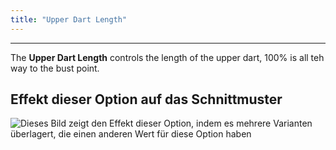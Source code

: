 ```yaml
---
title: "Upper Dart Length"
---
```


***

The **Upper Dart Length** controls the length of the upper dart, 100% is all teh way to the bust point.

## Effekt dieser Option auf das Schnittmuster

![Dieses Bild zeigt den Effekt dieser Option, indem es mehrere Varianten überlagert, die einen anderen Wert für diese Option haben](noble_upperdartlength_sample.svg "Effekt dieser Option auf das Schnittmuster")
